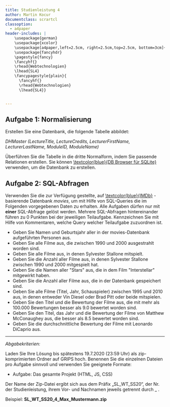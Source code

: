 ```yaml
---
title: Studienleistung 4
author: Martin Kocur
documentclass: scrartcl
classoption:
  - a4paper
header-includes: |
    \usepackage{german}
	\usepackage{xcolor} 
    \usepackage[a4paper,left=2.5cm, right=2.5cm,top=2.5cm, bottom=3cm]{geometry}
    \usepackage{fancyhdr}
    \pagestyle{fancy}
    \fancyhf{}
    \rhead{Webtechnologien}
    \lhead{SL4}
    \fancypagestyle{plain}{
      \fancyhf{}
      \rhead{Webtechnologien}
      \lhead{SL4}}


---
```




## Aufgabe 1: Normalisierung

Erstellen Sie eine Datenbank, die folgende Tabelle abbildet:

_DHMaster (LectureTitle, LectureCredits, LecturerFirstName, LecturerLastName, ModuleID, ModuleName)_

Überführen Sie die Tabelle in die dritte Normalform, indem Sie passende Relationen erstellen. Sie können  [\textcolor{blue}{DB Browser für SQLite}](https://sqlitebrowser.org/) verwenden, um die Datenbank zu erstellen.



## Aufgabe 2: SQL-Abfragen

Verwenden Sie die zur Verfügung gestellte, auf [\textcolor{blue}{IMDb}](https://www.imdb.com/) - basierende Datenbank _movies_, um mit Hilfe von SQL-Queries die im Folgenden vorgegebenen Daten zu erhalten. Alle Aufgaben dürfen nur mit **einer** SQL-Abfrage gelöst werden. Mehrere SQL-Abfragen hintereinander führen zu 0 Punkten bei der jeweiligen Teilaufgabe. Kennzeichnen Sie mit Hilfe von Kommentaren, welche Query welcher Teilaufgabe zuzuordnen ist.

- Geben Sie Namen und Geburtsjahr aller in der movies-Datenbank aufgeführten Personen aus.
- Geben Sie alle Filme aus, die zwischen 1990 und 2000 ausgestrahlt worden sind.
- Geben Sie alle Filme aus, in denen Sylvester Stallone mitspielt.
- Geben Sie die Anzahl aller Filme aus, in denen Sylvester Stallone zwischen 1990 und 2000 mitgespielt hat.
- Geben Sie die Namen aller "Stars" aus, die in dem Film "Interstellar" mitgewirkt haben.
- Geben Sie die Anzahl aller Filme aus, die in der Datenbank gespeichert sind.
- Geben Sie alle Filme (Titel, Jahr, Schauspieler) zwischen 1995 und 2010 aus, in denen entweder Vin Diesel oder Brad Pitt oder beide mitspielen.
- Geben Sie den Titel und die Bewertung der Filme aus, die mit mehr als 100.000 Bewertungen besser als 9.0 bewertet worden sind.
- Geben Sie den Titel, das Jahr und die Bewertung der Filme von Matthew McConaughey aus, die besser als 8.5 bewertet worden sind.
- Geben Sie die durchschnittliche Bewertung der Filme mit Leonardo DiCaprio aus.



------

*Abgabekriterien:*

Laden Sie Ihre Lösung bis spätestens 19.7.2020 (23:59 Uhr) als zip-komprimierten Ordner auf GRIPS hoch.  Benennen Sie die einzelnen Dateien pro Aufgabe sinnvoll und verwenden Sie geeignete Formate:

- Aufgabe: Das gesamte Projekt (HTML, JS, CSS)

Der Name der Zip-Datei ergibt sich aus dem Präfix „SL_WT_SS20“, der Nr. der Studienleistung, ihrem Vor- und Nachnamen jeweils getrennt durch _ .

 

Beispiel: **SL_WT_SS20_4_Max_Mustermann.zip**


